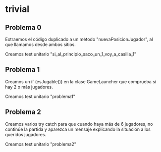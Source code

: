 # trivial

## Problema 0

Extraemos el código duplicado a un método "nuevaPosicionJugador",
al que llamamos desde ambos sitios.

Creamos test unitario "si_al_principio_saco_un_1_voy_a_casilla_1"

## Problema 1
Creamos un if (esJugable()) en la clase GameLauncher que comprueba
si hay 2 o más jugadores.

Creamos test unitario "problema1"

## Problema 2
Creamos varios try catch para que cuando haya más de 6 jugadores, 
no continúe la partida y aparezca un mensaje explicando la situación
a los queridos jugadores.

Creamos test unitario "problema2"
